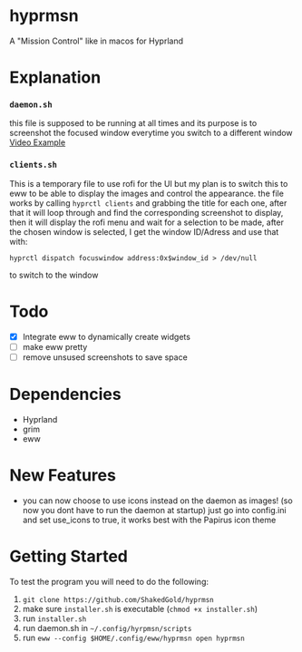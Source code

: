 # hyprmsn
A "Mission Control" like in macos for Hyprland

# Explanation
### ```daemon.sh```
this file is supposed to be running at all times and its purpose is to screenshot the focused window everytime you switch to a different window
[Video Example](https://imgur.com/a/ExP51Ms)

### ```clients.sh```
This is a temporary file to use rofi for the UI but my plan is to switch this to eww to be able to display the images and control the appearance.
the file works by calling ```hyprctl clients``` and grabbing the title for each one, after that it will loop through and find the corresponding screenshot to display, then it will display the rofi menu and wait for a selection to be made, after the chosen window is selected, I get the window ID/Adress and use that with:
```
hyprctl dispatch focuswindow address:0x$window_id > /dev/null
```
to switch to the window

# Todo
- [x] Integrate eww to dynamically create widgets
- [ ] make eww pretty
- [ ] remove unsused screenshots to save space

# Dependencies
* Hyprland
* grim
* eww

# New Features
* you can now choose to use icons instead on the daemon as images! (so now you dont have to run the daemon at startup)
  just go into config.ini and set use_icons to true, it works best with the Papirus icon theme

# Getting Started
To test the program you will need to do the following:
1. `git clone https://github.com/ShakedGold/hyprmsn`
2. make sure `installer.sh` is executable (`chmod +x installer.sh`)
3. run `installer.sh`
4. run daemon.sh in `~/.config/hyrpmsn/scripts`
5. run `eww --config $HOME/.config/eww/hyprmsn open hyprmsn`
